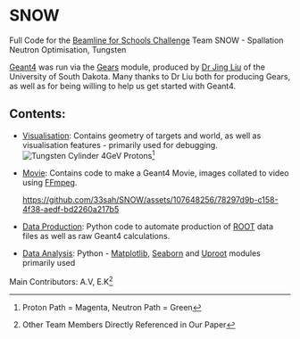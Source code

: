# SNOW
Full Code for the [Beamline for Schools Challenge](https://beamlineforschools.cern/ )
Team SNOW - Spallation Neutron Optimisation, Tungsten

[Geant4](https://geant4.web.cern.ch/) was run via the [Gears](https://github.com/jintonic/gears) module, produced by [Dr Jing Liu](https://www.youtube.com/channel/UCQd4wp1ehUPXVHLjqYAMR3g) of the University of South Dakota. 
Many thanks to Dr Liu both for producing Gears, as well as for being willing to help us get started with Geant4.
  
## Contents:
- [Visualisation](https://github.com/33sah/SNOW/tree/main/Visualisation): Contains geometry of targets and world, as well as visualisation features - primarily used for debugging.
    ![Tungsten Cylinder 4GeV Protons](https://github.com/33sah/SNOW/assets/107648256/fbf3b6be-5da4-4976-8914-93c33383426a)[^1]
  
- [Movie](https://github.com/33sah/SNOW/tree/main/Movie): Contains code to make a Geant4 Movie, images collated to video using [FFmpeg](https://ffmpeg.org/).

  https://github.com/33sah/SNOW/assets/107648256/78297d9b-c158-4f38-aedf-bd2260a217b5
  
- [Data Production](https://github.com/33sah/SNOW/tree/main/Data%20Production): Python code to automate production of [ROOT](https://root.cern/) data files as well as raw Geant4 calculations.
  
- [Data Analysis](https://github.com/33sah/SNOW/tree/main/Data%20Analysis): Python - [Matplotlib](https://matplotlib.org/), [Seaborn](https://seaborn.pydata.org/) and [Uproot](https://uproot.readthedocs.io/) modules primarily used

Main Contributors: A.V, E.K[^2]

[^1]: Proton Path = Magenta, Neutron Path = Green
[^2]: Other Team Members Directly Referenced in Our Paper
